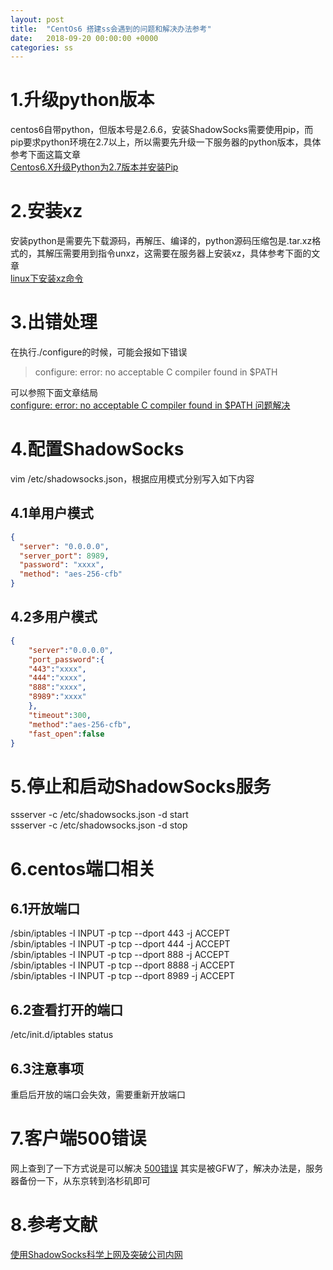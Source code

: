 ```yaml
---
layout: post
title:  "CentOs6 搭建ss会遇到的问题和解决办法参考"
date:   2018-09-20 00:00:00 +0000
categories: ss
---
```

# 1.升级python版本
centos6自带python，但版本号是2.6.6，安装ShadowSocks需要使用pip，而pip要求python环境在2.7以上，所以需要先升级一下服务器的python版本，具体参考下面这篇文章  
[Centos6.X升级Python为2.7版本并安装Pip](https://blog.csdn.net/LoveCarpenter/article/details/74011641 "Centos")  

# 2.安装xz
安装python是需要先下载源码，再解压、编译的，python源码压缩包是.tar.xz格式的，其解压需要用到指令unxz，这需要在服务器上安装xz，具体参考下面的文章  
[linux下安装xz命令](https://blog.csdn.net/qq_21383435/article/details/79540117)

# 3.出错处理
在执行./configure的时候，可能会报如下错误
>configure: error: no acceptable C compiler found in $PATH

可以参照下面文章结局  
[configure: error: no acceptable C compiler found in $PATH 问题解决](http://blog.51cto.com/raulkang/573151)

# 4.配置ShadowSocks    
vim /etc/shadowsocks.json，根据应用模式分别写入如下内容  

## 4.1单用户模式  

```json
{
  "server": "0.0.0.0",
  "server_port": 8989,
  "password": "xxxx",
  "method": "aes-256-cfb"
}
```
## 4.2多用户模式  
```json
{
    "server":"0.0.0.0",
    "port_password":{
    "443":"xxxx",
    "444":"xxxx",
    "888":"xxxx",
    "8989":"xxxx"
    },
    "timeout":300,
    "method":"aes-256-cfb",
    "fast_open":false
}
```

# 5.停止和启动ShadowSocks服务  
ssserver -c /etc/shadowsocks.json -d start   
ssserver -c /etc/shadowsocks.json -d stop  

# 6.centos端口相关
## 6.1开放端口  
/sbin/iptables -I INPUT -p tcp --dport 443 -j ACCEPT  
/sbin/iptables -I INPUT -p tcp --dport 444 -j ACCEPT  
/sbin/iptables -I INPUT -p tcp --dport 888 -j ACCEPT  
/sbin/iptables -I INPUT -p tcp --dport 8888 -j ACCEPT  
/sbin/iptables -I INPUT -p tcp --dport 8989 -j ACCEPT  

## 6.2查看打开的端口  
/etc/init.d/iptables status  

## 6.3注意事项
重启后开放的端口会失效，需要重新开放端口

# 7.客户端500错误
网上查到了一下方式说是可以解决
[500错误](https://github.com/shadowsocks/shadowsocks/issues/1275)
其实是被GFW了，解决办法是，服务器备份一下，从东京转到洛杉矶即可

# 8.参考文献  
[使用ShadowSocks科学上网及突破公司内网](http://www.devtalking.com/articles/shadowsocks-guide/)
